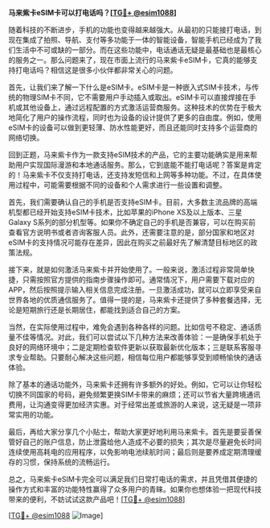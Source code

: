 **马来紫卡eSIM卡可以打电话吗？[[TG💪+ @esim1088](https://t.me/s/esim1088)]**

随着科技的不断进步，手机的功能也变得越来越强大。从最初的只能接打电话，到现在集成了拍照、导航、支付等多功能于一体的智能设备，智能手机已经成为了我们生活中不可或缺的一部分。而在这些功能中，电话通话无疑是最基础也是最核心的服务之一。那么问题来了，现在市面上流行的马来紫卡eSIM卡，它真的能够支持打电话吗？相信这是很多小伙伴都非常关心的问题。

首先，让我们来了解一下什么是eSIM卡。eSIM卡是一种嵌入式SIM卡技术，与传统的物理SIM卡不同，它不需要用户手动插入或取出。eSIM卡可以直接焊接在手机或其他设备上，通过远程配置的方式激活运营商服务。这种技术的优势在于极大地简化了用户的操作流程，同时也为设备的设计提供了更多的自由度。例如，使用eSIM卡的设备可以做到更轻薄、防水性能更好，而且还能同时支持多个运营商的网络切换。

回到正题，马来紫卡作为一款支持eSIM技术的产品，它的主要功能确实是用来帮助用户实现国际漫游和本地通话服务。那么，它到底能不能打电话呢？答案是肯定的！马来紫卡不仅支持打电话，还支持发短信和上网等多种功能。不过，在具体使用过程中，可能需要根据不同的设备和个人需求进行一些设置和调整。

首先，我们需要确认自己的手机是否支持eSIM卡。目前，大多数主流品牌的高端机型都已经开始支持eSIM卡技术，比如苹果的iPhone XS及以上版本、三星Galaxy S系列的部分机型等。如果你不确定自己的手机是否兼容，可以在购买前查看官方说明书或者咨询客服人员。此外，还需要注意的是，部分国家和地区对eSIM卡的支持情况可能存在差异，因此在购买之前最好先了解清楚目标地区的政策法规。

接下来，就是如何激活马来紫卡并开始使用了。一般来说，激活过程非常简单快捷，只需按照官方提供的指南步骤操作即可。通常情况下，用户需要下载对应的APP，然后按照提示输入相关信息完成注册。一旦激活成功，就可以立即享受来自世界各地的优质通信服务了。值得一提的是，马来紫卡还提供了多种套餐选择，无论是短期旅行还是长期居住，都能找到适合自己的方案。

当然，在实际使用过程中，难免会遇到各种各样的问题。比如信号不稳定、通话质量不佳等情况。对此，我们可以尝试以下几种方法来改善体验：一是确保手机处于良好的网络环境中；二是定期检查软件更新以获取最新优化版本；三是联系客服寻求专业帮助。只要耐心解决这些问题，相信每位用户都能够享受到顺畅愉快的通话体验。

除了基本的通话功能外，马来紫卡还拥有许多额外的好处。例如，它可以让你轻松切换不同国家的号码，避免频繁更换SIM卡带来的麻烦；还可以节省大量跨境通讯费用，让沟通变得更加经济实惠。对于经常出差或旅游的人来说，这无疑是一项非常实用的功能。

最后，再给大家分享几个小贴士，帮助大家更好地利用马来紫卡。首先是要妥善保管好自己的账户信息，防止泄露给他人造成不必要的损失；其次是尽量避免长时间连续使用高耗电的应用程序，以免影响电池续航时间；最后则是要养成定期清理缓存的习惯，保持系统的流畅运行。

总之，马来紫卡eSIM卡完全可以满足我们日常打电话的需求，并且凭借其便捷的操作方式和丰富的功能特性赢得了众多用户的青睐。如果你也想体验一把现代科技带来的便利，不妨试试这款产品吧！[[TG💪+ @esim1088](https://t.me/s/esim1088)]

[[TG💪+ @esim1088](https://t.me/s/esim1088) ![Image](https://i.postimg.cc/4NQfJmqS/Snipaste-2025-05-13-00-14-12.png)]
